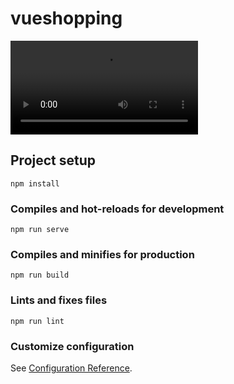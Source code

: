# vueshopping

![vueshopping demo](https://github.com/walimorris/vueshopping/tree/main/src/assets/vueshopping.mp4)

## Project setup
```
npm install
```

### Compiles and hot-reloads for development
```
npm run serve
```

### Compiles and minifies for production
```
npm run build
```

### Lints and fixes files
```
npm run lint
```

### Customize configuration
See [Configuration Reference](https://cli.vuejs.org/config/).
